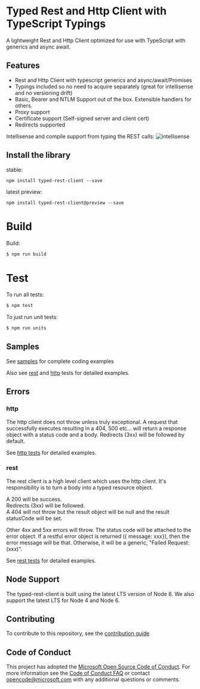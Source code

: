 # Typed Rest and Http Client with TypeScript Typings

A lightweight Rest and Http Client optimized for use with TypeScript with generics and async await.

## Features

  - Rest and Http Client with typescript generics and async/await/Promises
  - Typings included so no need to acquire separately (great for intellisense and no versioning drift)
  - Basic, Bearer and NTLM Support out of the box.  Extensible handlers for others.
  - Proxy support
  - Certificate support (Self-signed server and client cert)
  - Redirects supported

Intellisense and compile support from typing the REST calls:
![intellisense](./docs/intellisense.png)

## Install the library
stable:
```
npm install typed-rest-client --save
```

latest preview:
```
npm install typed-rest-client@preview --save
```

# Build

Build:  
```bash
$ npm run build
```

# Test

To run all tests:
```bash
$ npm test
```

To just run unit tests:
```bash
$ npm run units
```

## Samples

See [samples](./samples) for complete coding examples

Also see [rest](./test/tests/resttests.ts) and [http](./test/tests/httptests.ts) tests for detailed examples.

## Errors

### http
The http client does not throw unless truly exceptional.  A request that successfully executes resulting in a 404, 500 etc... will return a response object with a status code and a body.  Redirects (3xx) will be followed by default.

See [http tests](./test/tests/httptests.ts) for detailed examples.

### rest
The rest client is a high level client which uses the http client.  It's responsibility is to turn a body into a typed resource object.  

A 200 will be success.  
Redirects (3xx) will be followed.  
A 404 will not throw but the result object will be null and the result statusCode will be set.

Other 4xx and 5xx errors will throw.  The status code will be attached to the error object.  If a restful error object is returned ({ message: xxx}), then the error message will be that.  Otherwise, it will be a generic, "Failed Request: (xxx)".

See [rest tests](./test/tests/resttests.ts) for detailed examples.

## Node Support

The typed-rest-client is built using the latest LTS version of Node 8. We also support the latest LTS for Node 4 and Node 6.

## Contributing

To contribute to this repository, see the [contribution guide](./CONTRIBUTING.md)

## Code of Conduct

This project has adopted the [Microsoft Open Source Code of Conduct](https://opensource.microsoft.com/codeofconduct/). For more information see the [Code of Conduct FAQ](https://opensource.microsoft.com/codeofconduct/faq/) or contact [opencode@microsoft.com](mailto:opencode@microsoft.com) with any additional questions or comments.
